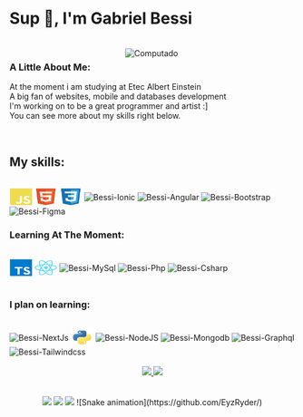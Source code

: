 ### <h1>Sup 👋, I'm Gabriel Bessi</h1>
<br>
 <img src="https://raw.githubusercontent.com/MicaelliMedeiros/micaellimedeiros/master/image/computer-illustration.png" min-width="300px" max-width="300px" width="300px" align="right" alt="Computado">
 <h3> A Little About Me: </h3>

<p align="left">
 At the moment i am studying at Etec Albert Einstein <br>
A big fan of websites, mobile and databases development <br>
I'm working on to be a great programmer and artist :] <br>
You can see more about my skills right below. <br>
</p>
<br>

<h2>My skills:</h2>
 <div style="display: inline_block" ><br>
  <img align="center" alt="Bessi-Js" height="30" width="40" src="https://raw.githubusercontent.com/devicons/devicon/master/icons/javascript/javascript-plain.svg">
  <img align="center" alt="Bessi-HTML" height="30" width="40" src="https://raw.githubusercontent.com/devicons/devicon/master/icons/html5/html5-original.svg">
  <img align="center" alt="Bessi-CSS" height="30" width="40" src="https://raw.githubusercontent.com/devicons/devicon/master/icons/css3/css3-original.svg">
  <img align="center" alt="Bessi-Ionic" height="30" width="40" src="https://cdn.jsdelivr.net/gh/devicons/devicon/icons/ionic/ionic-original.svg" />
  <img align="center" alt="Bessi-Angular" height="30" width="40" src="https://cdn.jsdelivr.net/gh/devicons/devicon/icons/angularjs/angularjs-plain.svg" />
  <img align="center" alt="Bessi-Bootstrap" height="30" width="40" src="https://cdn.jsdelivr.net/gh/devicons/devicon/icons/bootstrap/bootstrap-plain.svg" />
  <img align="center" alt="Bessi-Figma" height="30" width="40" src="https://cdn.jsdelivr.net/gh/devicons/devicon/icons/figma/figma-original.svg" />
</div>

<h3>Learning At The Moment:</h3>
 <div style="display: inline_block"><br>
  <img align="center" alt="Bessi-Ts" height="30" width="40" src="https://raw.githubusercontent.com/devicons/devicon/master/icons/typescript/typescript-plain.svg">
  <img align="center" alt="Bessi-React" height="30" width="40" src="https://raw.githubusercontent.com/devicons/devicon/master/icons/react/react-original.svg">
  <img align="center" alt="Bessi-MySql" height="30" width="40" src="https://cdn.jsdelivr.net/gh/devicons/devicon/icons/mysql/mysql-original-wordmark.svg" />
  <img align="center" alt="Bessi-Php" height="30" width="40" src="https://cdn.jsdelivr.net/gh/devicons/devicon/icons/php/php-original.svg" />
  <img align="center" alt="Bessi-Csharp" height="30" width="40" src="https://cdn.jsdelivr.net/gh/devicons/devicon/icons/csharp/csharp-plain.svg" />
</div>
<br>

<h3>I plan on learning:</h3>
 <div style="display: inline_block"><br>
 <img align="center" alt="Bessi-NextJs" height="30" width="40"  src="https://cdn.jsdelivr.net/gh/devicons/devicon/icons/nextjs/nextjs-line.svg" />
 <img align="center" alt="Bessi-Python" height="30" width="40" src="https://raw.githubusercontent.com/devicons/devicon/master/icons/python/python-original.svg">
 <img align="center" alt="Bessi-NodeJS" height="30" width="40" src="https://cdn.jsdelivr.net/gh/devicons/devicon/icons/nodejs/nodejs-original.svg" />
 <img align="center" alt="Bessi-Mongodb" height="30" width="40" src="https://cdn.jsdelivr.net/gh/devicons/devicon/icons/mongodb/mongodb-plain-wordmark.svg" />
 <img align="center" alt="Bessi-Graphql" height="30" width="40" src="https://cdn.jsdelivr.net/gh/devicons/devicon/icons/graphql/graphql-plain.svg" />
 <img align="center" alt="Bessi-Tailwindcss" height="30" width="40" src="https://cdn.jsdelivr.net/gh/devicons/devicon/icons/tailwindcss/tailwindcss-plain.svg" />
</div>
<br>
<div align="center">
  <a href="https://github.com/EyzRyder">
  <img height="180em" src="https://github-readme-stats.vercel.app/api?username=EyzRyder&show_icons=true&theme=radical&include_all_commits=true&count_private=true"/>
  <img height="180em" src="https://github-readme-stats.vercel.app/api/top-langs/?username=EyzRyder&layout=compact&langs_count=7&theme=radical"/>
</div>
  <br>
  <br>
  <div align="center"> 
  <a href="https://www.instagram.com/eyz_ryder/" target="_blank"><img src="https://img.shields.io/badge/-Instagram-%23E4405F?style=for-the-badge&logo=instagram&logoColor=white" target="_blank"></a>
  <a href = "mailto:gabrie.bessi4@outlook.com"><img src="https://img.shields.io/badge/-Gmail-%23333?style=for-the-badge&logo=gmail&logoColor=white" target="_blank"></a>
  <a href="https://www.linkedin.com/in/gabriel-bessi-5b0160230/" target="_blank"><img src="https://img.shields.io/badge/-LinkedIn-%230077B5?style=for-the-badge&logo=linkedin&logoColor=white" target="_blank"></a> 
   ![Snake animation](https://github.com/EyzRyder/)
</div>
